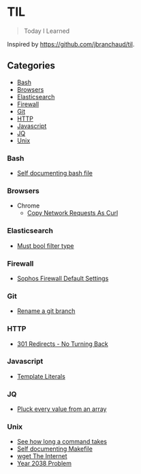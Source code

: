 # TIL

> Today I Learned

Inspired by https://github.com/jbranchaud/til.

## Categories
* [Bash](#bash)
* [Browsers](#browsers)
* [Elasticsearch](#elasticsearch)
* [Firewall](#firewall)
* [Git](#git)
* [HTTP](#http)
* [Javascript](#javascript)
* [JQ](#jq)
* [Unix](#unix)

### Bash
- [Self documenting bash file](bash/self-documenting-bash-file.md)

### Browsers
- Chrome
  - [Copy Network Requests As Curl](browsers/chrome/Copy-network-request-as-cURL.md)

### Elasticsearch
- [Must bool filter type](elasticsearch/must-bool-filter-type.md)

### Firewall
- [Sophos Firewall Default Settings](firewall/sophos-firewall.md)

### Git
- [Rename a git branch](git/rename-a-git-branch.md)

### HTTP
- [301 Redirects - No Turning Back](http/301-redirects-of-no-return.md)

### Javascript
- [Template Literals](javascript/template-literals.md)

### JQ
- [Pluck every value from an array](jq/pluck-value-from-an-array.md)
 
### Unix
- [See how long a command takes](unix/time-a-command.md)
- [Self documenting Makefile](unix/self-documenting-makefile.md)
- [wget The Internet](unix/wget-to-archive-the-internet.md)
- [Year 2038 Problem](unix/year-2038.md)
